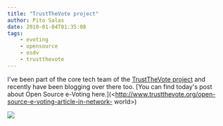 ```yaml
---
title: "TrustTheVote project"
author: Pito Salas
date: 2010-01-04T01:35:08
tags:
    - evoting
    - opensource
    - osdv
    - trustthevote
---
```




I've been part of the core tech team of the [TrustTheVote
project](<http://www.trustthevote.org>) and recently have been blogging over
there too. [You can find today's post about Open Source e-Voting
here.](<http://www.trustthevote.org/open-source-e-voting-article-in-network-
world>)

![](https://i0.wp.com/img.zemanta.com/pixy.gif?w=584)


